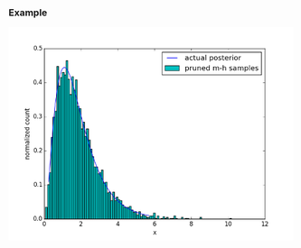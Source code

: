 ### Example

![Example of posterior samples from M-H](/img/example.png?raw=true "Example of posterior samples from M-H")
